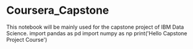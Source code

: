 # Coursera_Capstone
This notebook will be mainly used for the capstone project of IBM Data Science.
import pandas as pd
import numpy as np
print('Hello Capstone Project Course')
